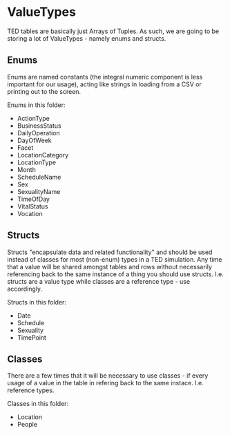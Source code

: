# ValueTypes

TED tables are basically just Arrays of Tuples. As such, we are going to be storing a lot of ValueTypes - namely enums and structs. 

## Enums

Enums are named constants (the integral numeric component is less important for our usage), acting like strings in loading from a CSV or printing out to the screen.

Enums in this folder:

* ActionType
* BusinessStatus
* DailyOperation
* DayOfWeek
* Facet
* LocationCategory
* LocationType
* Month
* ScheduleName
* Sex
* SexualityName
* TimeOfDay
* VitalStatus
* Vocation

## Structs

Structs "encapsulate data and related functionality" and should be used instead of classes for most (non-enum) types in a TED simulation. Any time that a value will be shared amongst tables and rows without necessarily referencing back to the same instance of a thing you should use structs. I.e. structs are a value type while classes are a reference type - use accordingly.

Structs in this folder:

* Date
* Schedule
* Sexuality
* TimePoint

## Classes

There are a few times that it will be necessary to use classes - if every usage of a value in the table in refering back to the same instace. I.e. reference types.

Classes in this folder:

* Location
* People
